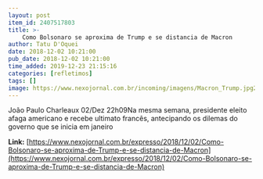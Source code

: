 ```yaml
---
layout: post
item_id: 2407517803
title: >-
    Como Bolsonaro se aproxima de Trump e se distancia de Macron
author: Tatu D'Oquei
date: 2018-12-02 10:21:00
pub_date: 2018-12-02 10:21:00
time_added: 2019-12-23 21:15:16
categories: [refletimos]
tags: []
image: https://www.nexojornal.com.br/incoming/imagens/Macron_Trump.jpg2/ALTERNATES/LANDSCAPE_720/Macron_Trump.jpg
---
```


João Paulo Charleaux 02/Dez 22h09Na mesma semana, presidente eleito afaga americano e recebe ultimato francês, antecipando os dilemas do governo que se inicia em janeiro

**Link:** [https://www.nexojornal.com.br/expresso/2018/12/02/Como-Bolsonaro-se-aproxima-de-Trump-e-se-distancia-de-Macron](https://www.nexojornal.com.br/expresso/2018/12/02/Como-Bolsonaro-se-aproxima-de-Trump-e-se-distancia-de-Macron)

